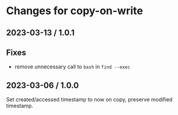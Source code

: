 # Changes for copy-on-write

## 2023-03-13 / 1.0.1

Fixes
-----

* remove unnecessary call to `bash` in `find --exec`


## 2023-03-06 / 1.0.0

Set created/accessed timestamp to now on copy, preserve modified timestamp.